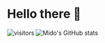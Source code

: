 # Hello there 👋

![visitors](https://visitor-badge.laobi.icu/badge?page_id=SuperMido)
![Mido's GitHub stats](https://github-readme-stats.vercel.app/api?username=SuperMido&show_icons=true&theme=radical)
